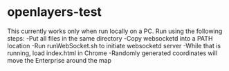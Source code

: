 # openlayers-test
This currently works only when run locally on a PC.
Run using the following steps:
-Put all files in the same directory
-Copy websocketd into a PATH location
-Run runWebSocket.sh to initiate websocketd server
-While that is running, load index.html in Chrome
-Randomly generated coordinates will move the Enterprise around the map
